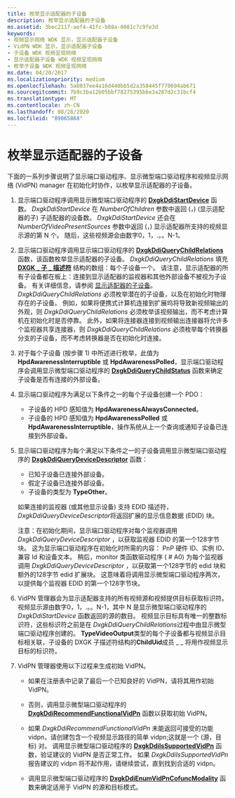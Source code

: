 ```yaml
---
title: 枚举显示适配器的子设备
description: 枚举显示适配器的子设备
ms.assetid: 3bec2117-aef4-41fc-b88a-0081c7c9fe3d
keywords:
- 视频显示网络 WDK 显示，显示适配器子设备
- VidPN WDK 显示，显示适配器子设备
- 子设备 WDK 视频呈现网络
- 显示适配器子设备 WDK 视频呈现网络
- 枚举子设备 WDK 视频呈现网络
ms.date: 04/20/2017
ms.localizationpriority: medium
ms.openlocfilehash: 5a8037ee4a16d440bb5d2a358445f770694ab671
ms.sourcegitcommit: 7b9c3ba12b05bbf78275395bbe3a287d2c31bcf4
ms.translationtype: MT
ms.contentlocale: zh-CN
ms.lasthandoff: 08/28/2020
ms.locfileid: "89065868"
---
```

# <a name="enumerating-child-devices-of-a-display-adapter"></a>枚举显示适配器的子设备


下面的一系列步骤说明了显示端口驱动程序、显示微型端口驱动程序和视频显示网络 (VidPN) manager 在初始化时协作，以枚举显示适配器的子设备。

1.  显示端口驱动程序调用显示微型端口驱动程序的 [**DxgkDdiStartDevice**](/windows-hardware/drivers/ddi/dispmprt/nc-dispmprt-dxgkddi_start_device) 函数。 *DxgkDdiStartDevice* 在 *NumberOfChildren* 参数中返回 (，)  (显示适配器的子) 子适配器的设备数。 *DxgkDdiStartDevice* 还会在 *NumberOfVideoPresentSources* 参数中返回 (，) 显示适配器所支持的视频显示源的第 N 个。 随后，这些视频源会由数字0，1，.。。N-1。

2.  显示端口驱动程序调用显示端口驱动程序的 [**DxgkDdiQueryChildRelations**](/windows-hardware/drivers/ddi/dispmprt/nc-dispmprt-dxgkddi_query_child_relations) 函数，该函数枚举显示适配器的子设备。 *DxgkDdiQueryChildRelations* 填充 [**DXGK \_ 子 \_ 描述符**](/windows-hardware/drivers/ddi/dispmprt/ns-dispmprt-_dxgk_child_descriptor) 结构的数组：每个子设备一个。 请注意，显示适配器的所有子设备都在板上：连接到显示适配器的监视器和其他外部设备不被视为子设备。 有关详细信息，请参阅 [显示适配器的子设备](child-devices-of-the-display-adapter.md)。 *DxgkDdiQueryChildRelations* 必须枚举潜在的子设备，以及在初始化时物理存在的子设备。 例如，如果将便携式计算机连接到扩展坞将导致新视频输出的外观，则 *DxgkDdiQueryChildRelations* 必须枚举该视频输出，而不考虑计算机在初始化时是否停靠。 此外，如果将连接器连接到视频输出连接器将允许多个监视器共享连接器，则 *DxgkDdiQueryChildRelations* 必须枚举每个转换器分支的子设备，而不考虑转换器是否在初始化时连接。

3.  对于每个子设备 (按步骤 1) 中所述进行枚举，此值为 **HpdAwarenessInterruptible** 或 **HpdAwarenessPolled**，显示端口驱动程序会调用显示微型端口驱动程序的 [**DxgkDdiQueryChildStatus**](/windows-hardware/drivers/ddi/dispmprt/nc-dispmprt-dxgkddi_query_child_status) 函数来确定子设备是否有连接的外部设备。

4.  显示端口驱动程序为满足以下条件之一的每个子设备创建一个 PDO：
    -   子设备的 HPD 感知值为 **HpdAwarenessAlwaysConnected**。
    -   子设备的 HPD 感知值为 **HpdAwarenessPolled** 或 **HpdAwarenessInterruptible**，操作系统从上一个查询或通知子设备已连接到外部设备。

5.  显示端口驱动程序为每个满足以下条件之一的子设备调用显示微型端口驱动程序的 [**DxgkDdiQueryDeviceDescriptor**](/windows-hardware/drivers/ddi/dispmprt/nc-dispmprt-dxgkddi_query_device_descriptor) 函数：

    -   已知子设备已连接外部设备。
    -   假定子设备已连接外部设备。
    -   子设备的类型为 **TypeOther**。

    如果连接的监视器 (或其他显示设备) 支持 EDID 描述符， *DxgkDdiQueryDeviceDescriptor*将返回扩展的显示信息数据 (EDID) 块。

    注意：在初始化期间，显示端口驱动程序对每个监视器调用 *DxgkDdiQueryDeviceDescriptor* ，以获取监视器 EDID 的第一个128字节块。 这为显示端口驱动程序在初始化时所需的内容： PnP 硬件 ID、实例 ID、兼容 Id 和设备文本。 稍后，monitor 类函数驱动程序 ( # A0) 为每个监视器调用 *DxgkDdiQueryDeviceDescriptor* ，以获取第一个128字节的 edid 块和额外的128字节 edid 扩展块。 这意味着将调用显示微型端口驱动程序两次，以提供每个监视器 EDID 的第一个128字节块。

6.  VidPN 管理器会为显示适配器支持的所有视频源和视频提供目标获取标识符。 视频显示源由数字0，1，.。。N-1，其中 N 是显示微型端口驱动程序的 *DxgkDdiStartDevice* 函数返回的源的数目。 视频显示目标具有唯一的整数标识符，这些标识符之前是在 *DxgkDdiQueryChildRelations*过程中由显示微型端口驱动程序创建的。 **TypeVideoOutput**类型的每个子设备都与视频显示目标相关联，子设备的 DXGK 子描述符结构的**ChildUid**成员 \_ \_ 将用作视频显示目标的标识符。

7.  VidPN 管理器使用以下过程来生成初始 VidPN。
    -   如果在注册表中记录了最后一个已知良好的 VidPN，请将其用作初始 VidPN。

    -   否则，调用显示微型端口驱动程序的 [**DxgkDdiRecommendFunctionalVidPn**](/windows-hardware/drivers/ddi/d3dkmddi/nc-d3dkmddi-dxgkddi_recommendfunctionalvidpn) 函数以获取初始 VidPN。

    -   如果 *DxgkDdiRecommendFunctionalVidPn* 未能返回可接受的功能 vidpn，请创建包含一个视频显示路径的简单 vidpn;这就是一个 (源，目标) 对。 调用显示微型端口驱动程序的 [**DxgkDdiIsSupportedVidPn**](/windows-hardware/drivers/ddi/d3dkmddi/nc-d3dkmddi-dxgkddi_issupportedvidpn) 函数，验证建议的 VidPN 是否正常工作。 如果 *DxgkDdiIsSupportedVidPn* 报告建议的 vidpn 将不起作用，请继续尝试，直到找到合适的 vidpn。

    -   调用显示微型端口驱动程序的 [**DxgkDdiEnumVidPnCofuncModality**](/windows-hardware/drivers/ddi/d3dkmddi/nc-d3dkmddi-dxgkddi_enumvidpncofuncmodality) 函数来确定适用于 VidPN 的源和目标模式。

 

